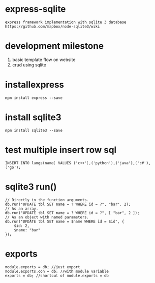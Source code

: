 # express-sqlite
    express framework implementation with sqlite 3 database
    https://github.com/mapbox/node-sqlite3/wiki

# development milestone
1. basic template flow on website
2. crud using sqlite

# installexpress
    npm install express --save

# install sqlite3
    npm install sqlite3 --save

# test multiple insert row sql
    INSERT INTO langs(name) VALUES ('c++'),('python'),('java'),('c#'),('go');

# sqlite3 run()
    // Directly in the function arguments.
    db.run("UPDATE tbl SET name = ? WHERE id = ?", "bar", 2);
    // As an array.
    db.run("UPDATE tbl SET name = ? WHERE id = ?", [ "bar", 2 ]);
    // As an object with named parameters.
    db.run("UPDATE tbl SET name = $name WHERE id = $id", {
        $id: 2,
        $name: "bar"
    });
# exports
    module.exports = db; //just export
    module.exports.con = db; //with module variable
    exports = db; //shortcut of module.exports = db
